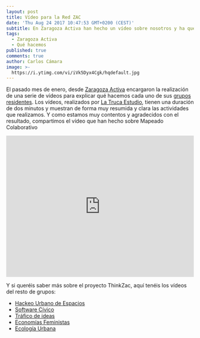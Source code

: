 ```yaml
---
layout: post
title: Vídeo para la Red ZAC
date: 'Thu Aug 24 2017 10:47:53 GMT+0200 (CEST)'
subtitle: En Zaragoza Activa han hecho un vídeo sobre nosotros y ha quedado molón
tags:
  - Zaragoza Activa
  - Qué hacemos
published: true
comments: true
author: Carlos Cámara
image: >-
  https://i.ytimg.com/vi/iVk5Dyx4Cgk/hqdefault.jpg
---
```


El pasado mes de enero, desde [Zaragoza Activa](http://blogzac.es/) encargaron la realización de una serie de vídeos para explicar qué hacemos cada uno de sus [grupos residentes](https://www.zaragoza.es/ciudad/sectores/activa/grupos-residentes.htm). Los vídeos, realizados por [La Truca Estudio](http://www.latrucaestudio.es/), tienen una duración de dos minutos y muestran de forma muy resumida y clara las actividades que realizamos. Y como estamos muy contentos y agradecidos con el resultado, compartimos el vídeo que han hecho sobre Mapeado Colaborativo

<iframe width="100%" height="380" src="https://www.youtube.com/embed/iVk5Dyx4Cgk" frameborder="0" allowfullscreen></iframe>

Y si queréis saber más sobre el proyecto ThinkZac, aquí tenéis los vídeos del resto de grupos:

* [Hackeo Urbano de Espacios](https://www.youtube.com/watch?v=X9KrhKgSAwc)
* [Software Cívico](https://www.youtube.com/watch?v=jZcXD85cWfU)
* [Tráfico de ideas](https://www.youtube.com/watch?v=rfY97Uyujuc)
* [Economías Feministas](https://www.youtube.com/watch?v=Tn69HwiGd-0)
* [Ecología Urbana](https://www.youtube.com/watch?v=UZx3eh2m2dY)
